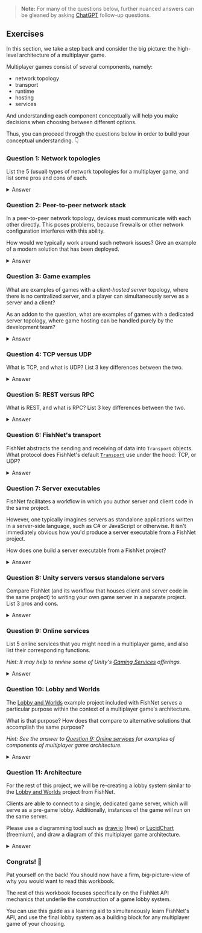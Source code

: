 > **Note:** For many of the questions below, further nuanced answers can be gleaned by asking [ChatGPT](https://chat.openai.com/) follow-up questions.

## Exercises

In this section, we take a step back and consider the big picture: the high-level architecture of a multiplayer game.

Multiplayer games consist of several components, namely:

* network topology
* transport
* runtime
* hosting
* services

And understanding each component conceptually will help you make decisions when choosing between different options.

Thus, you can proceed through the questions below in order to build your conceptual understanding. 👇

### Question 1: Network topologies

List the 5 (usual) types of network topologies for a multiplayer game, and list some pros and cons of each.

<details><summary>Answer</summary>

| Network topology       | Pros                                                                                                                                                                                                                                               | Cons                                                                                                                                                                                                                                                                                                                                                                                       |
|------------------------|----------------------------------------------------------------------------------------------------------------------------------------------------------------------------------------------------------------------------------------------------|--------------------------------------------------------------------------------------------------------------------------------------------------------------------------------------------------------------------------------------------------------------------------------------------------------------------------------------------------------------------------------------------|
| Couch or split-screen  | Single device; does not require any networking.                                                                                                                                                                                                    | Cannot be played beyond a single device. Limited scale and reach.                                                                                                                                                                                                                                                                                                                          |
| LAN                    | Enables far more players to play together in the same game, because they don't have to share the same screen.<br /><br />Cheap, because it doesn't require server hosting.                                                                         | Limited reach; play is limited to players on the same network.                                                                                                                                                                                                                                                                                                                             |
| Peer-to-peer           | Players can play games while located anywhere, without being geographically bound to the same location or network.                                                                                                                                 | LHigh network complexity because each device must synchronize with every other device. Not very scalable for that reason.<br /><br />Security concerns because there is no centralized server validating network requests.                                                                                                                                                                 |
| Client-hosted server   | Players can play games while located anywhere, without being geographically bound to the same location or network.<br /><br />Cheap, because no dedicated server hosting is required. Players host their own servers.                              | Poor latency, because players must relay data through "relay servers" in order to get around firewalls or Network Address Translation (NAT) limitations.<br /><br />Host migration is an issue; if the host decides to leave the game, selecting another host can lead to a poor user experience.<br /><br />Host advantage, in which the player hosting the game has a latency advantage. |
| Dedicated server       | Players can play games while located anywhere, without being geographically bound to the same location or network.<br /><br />Secure, because the centralized server can act as a single point of validation (authority) for all network requests. | Cost. It may be expensive to run a dedicated server in the cloud (or otherwise), especially as the number of concurrent users (CCU) scales up.                                                                                                                                                                                                                                             |
</details>

### Question 2: Peer-to-peer network stack

In a peer-to-peer network topology, devices must communicate with each other directly. This poses problems, because firewalls or other network configuration interferes with this ability. 

How would we typically work around such network issues? Give an example of a modern solution that has been deployed.

<details><summary>Answer</summary>

We need a **relay server**: an intermediate server or middleman that facilitates communication when peers cannot establish direct connections with each other. This enables players to send and receive data, and work around such obstacles as firewalls or Network Address Translation (NAT) issues. An example of a relay server in the wild would be [Unity's Relay service](https://unity.com/products/relay).
</details>

### Question 3: Game examples

What are examples of games with a *client-hosted server* topology, where there is no centralized server, and a player can simultaneously serve as a server and a client?

As an addon to the question, what are examples of games with a dedicated server topology, where game hosting can be handled purely by the development team?

<details><summary>Answer</summary>

Some examples of client-hosted server games include Minecraft, Rocket League, Among Us, and Sea of Thieves.

Some examples of dedicated server games include Fortnite, Roblox, Valorant, Overwatch, and League of Legends.

There are many others, and if you are unfamiliar with the games above, it helps to find a game you've played that falls under each topology to grasp the concepts.
</details>

### Question 4: TCP versus UDP

What is TCP, and what is UDP? List 3 key differences between the two.

<details><summary>Answer</summary>

TCP and UDP are network protocols that sit at the Transport layer of the network stack.

TCP stands for Transmission Control Protocol, which prioritizes reliable (data is never lost), ordered delivery of data packets.

On the other hand, UDP stands for User Datagram Protocol, which prioritizes low latency while accepting some data loss.

Some key differences you may have listed:

| TCP                                                                                                                                         | UDP                                                                                                             |
|---------------------------------------------------------------------------------------------------------------------------------------------|-----------------------------------------------------------------------------------------------------------------|
| **Connection-oriented.** A connection between client and server must be established before data is sent.                                    | **Connectionless.** A connection between client and server is not required to send data.                        |
| **Reliable.** TCP ensures delivery of data through acknowledgement (ACK) and retransmission mechanisms.                                     | **Unreliable.** Does not guarantee delivery of data.                                                            |
| **In-order delivery.** Packets arrive in the order that they were sent.                                                                     | **Not necessarily in-order.** Packets do not necessarily arrive in the order that they were sent.               |
| **More overhead.** Establishing connections and error checking requires more processing overhead, which makes TCP somewhat less performant. | **More performant.** Does not perform error checking in the same way as TCP, and thus requires less processing. |
</details>

### Question 5: REST versus RPC

What is REST, and what is RPC? List 3 key differences between the two.

<details><summary>Answer</summary>

REST and RPC are not directly comparable, since they define concepts instead of a particular protocol.

REST is an architectural style that defines design principles for building networked applications.  While RPC refers to Remote Procedure Call: the idea that you can call a procedure within one process, which in turn is handled within another process (or computing device).

Some key points about REST:

1. **Client-server architecture.** Clients make network requests to servers, and servers process requests and provide network responses.
2. **Stateless.** The server doesn't store client state between requests, enabling scalability.
3. **Uniform interface.** REST defines resource URIs for your application's data resources, and exposes access to those resources using standard verbs, such as HTTP methods. Clients and servers transmit representations of resources through standard data formats, such as JSON or XML.

And some key points about RPC:

1. **Remote communication.** RPC refers to the idea that a program can cause a procedure to execute within another address space (or machine), but invoke that execution as if it were a local procedure call.
2. **Parameter passing.** You can pass additional data through parameters.
3. **Implementation.** There are different implementations of the RPC idea: XML-RPC, CORBA, and gRPC (which uses HTTP/2 for transport and protobufs for serialization).

To compare the two:

1. It's not an apples-to-apples comparison. REST can be implemented atop RPC.
2. In REST, you make 1 request, and get 1 response. In RPC, you make 1 request, and potentially get many responses.
3. RPC focuses on doing 1 thing per endpoint (such as `GetAllUsers`). While REST defines operations in terms of resources, such as `GET /users`.
</details>

### Question 6: FishNet's transport

FishNet abstracts the sending and receiving of data into `Transport` objects. What protocol does FishNet's default [`Transport`](https://fish-networking.gitbook.io/docs/) use under the hood: TCP, or UDP?

<details><summary>Answer</summary>

FishNet's default `Transport` class is [Tugboat](https://fish-networking.gitbook.io/docs/manual/components/transports/tugboat), which uses the library [LiteNetLib](https://github.com/RevenantX/LiteNetLib).

LiteNetLib bills itself as a "lite reliable UDP library" (thus, your answer). While UDP is typically known to be an unreliable protocol, it seems this library also handles some reliability features that you typically see in TCP.
</details>

### Question 7: Server executables

FishNet facilitates a workflow in which you author server and client code in the same project.

However, one typically imagines servers as standalone applications written in a server-side language, such as C# or JavaScript or otherwise. It isn't immediately obvious how you'd produce a server executable from a FishNet project.

How does one build a server executable from a FishNet project?

<details><summary>Answer</summary>

If you haven't done too much multiplayer work, keep in mind that Unity can be built to its [Dedicated Server platform](https://docs.unity3d.com/Manual/dedicated-server.html), which will produce a standalone server executable with no graphical output.
</details>

### Question 8: Unity servers versus standalone servers

Compare FishNet (and its workflow that houses client and server code in the same project) to writing your own game server in a separate project. List 3 pros and cons.

<details><summary>Answer</summary>

FishNet is tightly integrated with Unity's GameObject workflow through `NetworkBehavior`, and it's very good at doing one thing (game networking) well.

It may not be a good fit if you'd like your game server to be compatible with non-Unity game clients. It may also not be a good fit if you have a server team that would prefer to *not* use Unity.

Additionally, it may not be a good fit if you require more flexible access to databases or online services outside of the context of Unity. (That is, you don't require programmatic access to the Unity Editor nor the game client.)
</details>

### Question 9: Online services

List 5 online services that you might need in a multiplayer game, and also list their corresponding functions.

*Hint: It may help to review some of Unity's [Gaming Services](https://unity.com/solutions/gaming-services) offerings.*

<details><summary>Answer</summary>

Some answers you may have come up with:

| Service      | Purpose                                                                                                        |
|--------------|----------------------------------------------------------------------------------------------------------------|
| Auth         | Identify who the user is throughout repeated play sessions.                                                    |
| Matchmaking  | Match players depending on criteria so that a round of play can be started.                                    |
| Leaderboards | Rank players on a global or local leaderboard.                                                                 |
| Friend list  | Allow players to see friends’ statuses in-game.                                                                |
| Text chat    | Allow players to chat (through text) with each other.                                                          |
| Voice chat   | Allow players to chat (through voice) with each other.                                                         |
| Analytics    | Instrument your code with events so that you can analyze event data afterward for player or business insights. |
</details>

### Question 10: Lobby and Worlds

The [Lobby and Worlds](https://fish-networking.gitbook.io/docs/master/pro-and-donating#projects) example project included with FishNet serves a particular purpose within the context of a multiplayer game's architecture.

What is that purpose? How does that compare to alternative solutions that accomplish the same purpose?

*Hint: See the answer to [Question 9: Online services](#question-9-online-services) for examples of components of multiplayer game architecture.*

<details><summary>Answer</summary>

[Lobby and Worlds](https://fish-networking.gitbook.io/docs/master/pro-and-donating#projects) performs (essentially) manual matchmaking, in which players create and join rooms, and mark themselves as ready in order to proceed to live gameplay.

Thus, unlike other matchmaking solutions, there is no matchmaking algorithm or criteria.
</details>

### Question 11: Architecture

For the rest of this project, we will be re-creating a lobby system similar to the [Lobby and Worlds](https://fish-networking.gitbook.io/docs/master/pro-and-donating#projects) project from FishNet.

Clients are able to connect to a single, dedicated game server, which will serve as a pre-game lobby. Additionally, instances of the game will run on the same server.

Please use a diagramming tool such as [draw.io](https://app.diagrams.net/) (free) or [LucidChart](https://lucidchart.com/) (freemium), and draw a diagram of this multiplayer game architecture.

<details><summary>Answer</summary>

Any multiplayer game is a complex distributed system, and it is an excellent practice to develop the habit of drawing architecture diagrams to visualize the complex interactions.

The following is a simple diagram that illustrates our single server. Note that a stack of rectangles denotes the rooms and game instances that are created:

![Architecture](./architecture.png)
</details>

### Congrats! 🎉

Pat yourself on the back! You should now have a firm, big-picture-view of why you would want to read this workbook.

The rest of this workbook focuses specifically on the FishNet API mechanics that underlie the construction of a game lobby system.

You can use this guide as a learning aid to simultaneously learn FishNet's API, and use the final lobby system as a building block for any multiplayer game of your choosing.
